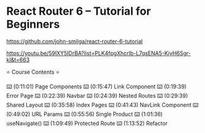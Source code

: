 # React Router 6 – Tutorial for Beginners

<https://github.com/john-smilga/react-router-6-tutorial>

<https://youtu.be/59IXY5IDrBA?list=PLK4fpgXhcrIb-L7qsENA5-KiyH6Sgr-kI&t=663>

⭐️ Course Contents ⭐️

⌨️ (0:11:01) Page Components
⌨️ (0:15:47) Link Component
⌨️ (0:19:39) Error Page
⌨️ (0:22:39) Navbar
⌨️ (0:24:39) Nested Routes
⌨️ (0:29:39) Shared Layout
⌨️ (0:35:58) Index Pages
⌨️ (0:41:43) NavLink Component
⌨️ (0:49:02) URL Params
⌨️ (0:55:56) Single Product
⌨️ (1:01:36) useNavigate()
⌨️ (1:09:49) Protected Route
⌨️ (1:13:52) Refactor
